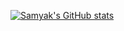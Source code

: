 [![Samyak's GitHub stats](https://github-readme-stats.vercel.app/api?username=samyakOO7&show_icons=true&bg_color=AEB6BF,D6DBDF,EBEDEF&text_color=F1948A&title_color=2E4053)](https://github.com/samyakOO7/github-readme-stats)
